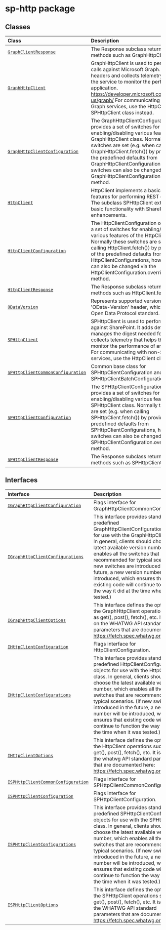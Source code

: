 # sp-http package



## Classes

| Class	   |  Description |
|:-------------|:---------------|
| [`GraphClientResponse`](./sp-http/class/graphclientresponse.md)     | The Response subclass returned by methods such as GraphHttpClient.fetch(). |
| [`GraphHttpClient`](./sp-http/class/graphhttpclient.md)     | GraphHttpClient is used to perform REST calls against Microsoft Graph. It adds default headers and collects telemetry that helps the service to monitor the performance of an application. https://developer.microsoft.com/en-us/graph/ For communicating with non-Graph services, use the HttpClient or SPHttpClient class instead. |
| [`GraphHttpClientConfiguration`](./sp-http/class/graphhttpclientconfiguration.md)     | The GraphHttpClientConfiguration object provides a set of switches for enabling/disabling various features of the GraphHttpClient class. Normally these switches are set (e.g. when calling GraphHttpClient.fetch()) by providing one of the predefined defaults from GraphHttpClientConfigurations, however switches can also be changed via the GraphHttpClientConfiguration.overrideWith() method. |
| [`HttpClient`](./sp-http/class/httpclient.md)     | HttpClient implements a basic set of features for performing REST operations. The subclass SPHttpClient extends this basic functionality with SharePoint-specific enhancements. |
| [`HttpClientConfiguration`](./sp-http/class/httpclientconfiguration.md)     | The HttpClientConfiguration object provides a set of switches for enabling/disabling various features of the HttpClient class. Normally these switches are set (e.g. when calling HttpClient.fetch()) by providing one of the predefined defaults from HttpClientConfigurations, however switches can also be changed via the HttpClientConfiguration.overrideWith() method. |
| [`HttpClientResponse`](./sp-http/class/httpclientresponse.md)     | The Response subclass returned by methods such as HttpClient.fetch(). |
| [`ODataVersion`](./sp-http/class/odataversion.md)     | Represents supported version of the 'OData-Version' header, which is part of the Open Data Protocol standard. |
| [`SPHttpClient`](./sp-http/class/sphttpclient.md)     | SPHttpClient is used to perform REST calls against SharePoint. It adds default headers, manages the digest needed for writes, and collects telemetry that helps the service to monitor the performance of an application. For communicating with non-SharePoint services, use the HttpClient class instead. |
| [`SPHttpClientCommonConfiguration`](./sp-http/class/sphttpclientcommonconfiguration.md)     | Common base class for SPHttpClientConfiguration and SPHttpClientBatchConfiguration. |
| [`SPHttpClientConfiguration`](./sp-http/class/sphttpclientconfiguration.md)     | The SPHttpClientConfiguration object provides a set of switches for enabling/disabling various features of the SPHttpClient class. Normally these switches are set (e.g. when calling SPHttpClient.fetch()) by providing one of the predefined defaults from SPHttpClientConfigurations, however switches can also be changed via the SPHttpClientConfiguration.overrideWith() method. |
| [`SPHttpClientResponse`](./sp-http/class/sphttpclientresponse.md)     | The Response subclass returned by methods such as SPHttpClient.fetch(). |



## Interfaces

| Interface	   |  Description |
|:-------------|:---------------|
| [`IGraphHttpClientConfiguration`](./sp-http/interface/igraphhttpclientconfiguration.md)   | Flags interface for GraphHttpClientCommonConfiguration  |
| [`IGraphHttpClientConfigurations`](./sp-http/interface/igraphhttpclientconfigurations.md)   | This interface provides standard predefined GraphHttpClientConfiguration objects for use with the GraphHttpClient class. In general, clients should choose the latest available version number, which enables all the switches that are recommended for typical scenarios. (If new switches are introduced in the future, a new version number will be introduced, which ensures that existing code will continue to function the way it did at the time when it was tested.)  |
| [`IGraphHttpClientOptions`](./sp-http/interface/igraphhttpclientoptions.md)   | This interface defines the options for the GraphHttpClient operations such as get(), post(), fetch(), etc. It is based on the WHATWG API standard parameters that are documented here: https://fetch.spec.whatwg.org/  |
| [`IHttpClientConfiguration`](./sp-http/interface/ihttpclientconfiguration.md)   | Flags interface for HttpClientConfiguration.  |
| [`IHttpClientConfigurations`](./sp-http/interface/ihttpclientconfigurations.md)   | This interface provides standard predefined HttpClientConfiguration objects for use with the HttpClient class. In general, clients should choose the latest available version number, which enables all the switches that are recommended for typical scenarios. (If new switches are introduced in the future, a new version number will be introduced, which ensures that existing code will continue to function the way it did at the time when it was tested.)  |
| [`IHttpClientOptions`](./sp-http/interface/ihttpclientoptions.md)   | This interface defines the options for the HttpClient operations such as get(), post(), fetch(), etc. It is based on the whatwg API standard parameters that are documented here: https://fetch.spec.whatwg.org/  |
| [`ISPHttpClientCommonConfiguration`](./sp-http/interface/isphttpclientcommonconfiguration.md)   | Flags interface for SPHttpClientCommonConfiguration  |
| [`ISPHttpClientConfiguration`](./sp-http/interface/isphttpclientconfiguration.md)   | Flags interface for SPHttpClientConfiguration.  |
| [`ISPHttpClientConfigurations`](./sp-http/interface/isphttpclientconfigurations.md)   | This interface provides standard predefined SPHttpClientConfiguration objects for use with the SPHttpClient class. In general, clients should choose the latest available version number, which enables all the switches that are recommended for typical scenarios. (If new switches are introduced in the future, a new version number will be introduced, which ensures that existing code will continue to function the way it did at the time when it was tested.)  |
| [`ISPHttpClientOptions`](./sp-http/interface/isphttpclientoptions.md)   | This interface defines the options for the SPHttpClient operations such as get(), post(), fetch(), etc. It is based on the WHATWG API standard parameters that are documented here: https://fetch.spec.whatwg.org/  |






